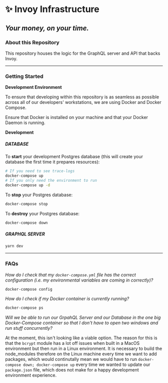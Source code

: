 # ✨ Invoy Infrastructure
## _Your money, on your time._

### About this Repository
This repository houses the logic for the GraphQL server and API that backs Invoy.

---
### Getting Started

**Development Environment**

To ensure that developing within this repository is as seamless as possible across all of our developers' workstations, we are using Docker and Docker Compose.

Ensure that Docker is installed on your machine and that your Docker Daemon is running. 

**Development**
##### DATABASE
To **start** your development Postgres database (this will create your database the first time it prepares resources):
```bash
# If you need to see trace-logs
docker-compose up
# If you only need the environment to run
docker-compose up -d
```

To **stop** your Postgres database:
```bash
docker-compose stop
```

To **destroy** your Postgres database:
```bash
docker-compose down
```
##### GRAPHQL SERVER
```bash
yarn dev
```
---
### FAQs

_How do I check that my `docker-compose.yml` file has the correct configuration (i.e. my environmental variables are coming in correctly)?_
```bash
docker-compose config
```

_How do I check if my Docker container is currently running?_
```bash
docker-compose ps
```

_Will we be able to run our GrpahQL Server and our Database in the one big Docker-Compose container so that I don't have to open two windows and run stuff concurrently?_

At the moment, this isn't looking like a viable option. The reason for this is that the `bcrypt` module has a lot off issues when built in a MacOS environment but then run in a Linux environment. It is necessary to build the node_modules therefore on the Linux machine every time we want to add packages, which would continutally mean we would have to run `docker-compose down; docker-compose up` every time we wanted to update our `package.json` file, which does not make for a happy development environment experience.